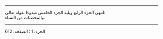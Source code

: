 ------------------------------------------------------------------------

انتهى الجزء الرابع ويليه الجزء الخامس مبدوءا بقوله تعالى:  
والمحصنات من النساء.

------------------------------------------------------------------------

الجزء: 1 ¦ الصفحة: 612
